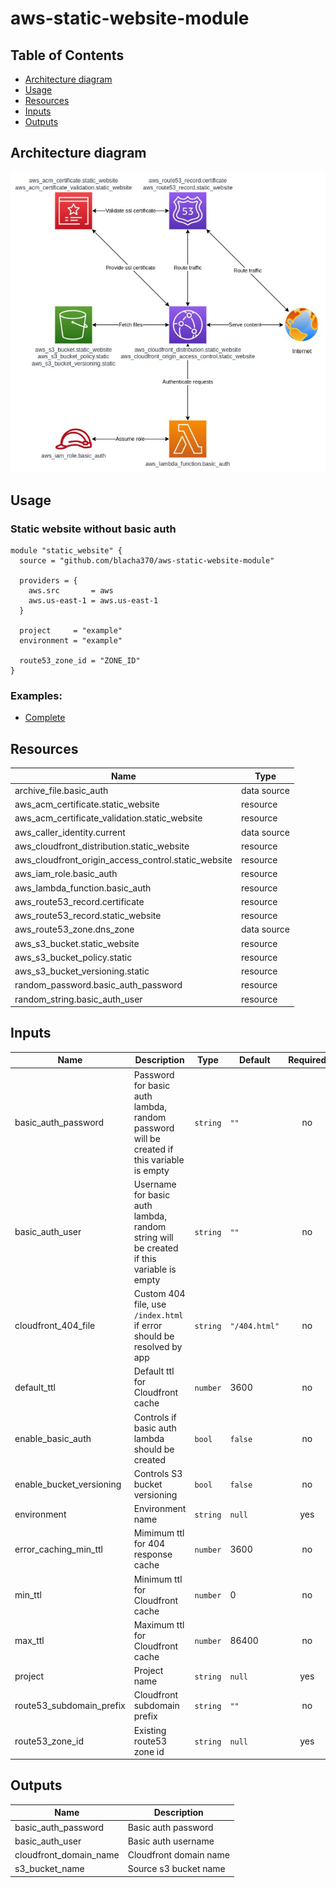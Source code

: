 # aws-static-website-module
## Table of Contents
- [Architecture diagram](#architecture-diagram)
- [Usage](#usage)
- [Resources](#resources)
- [Inputs](#inputs)
- [Outputs](#outputs)

## Architecture diagram

![diagram](/docs/diagram.jpg)

## Usage

### Static website without basic auth
```hcl
module "static_website" {
  source = "github.com/blacha370/aws-static-website-module"

  providers = {
    aws.src       = aws
    aws.us-east-1 = aws.us-east-1
  }

  project     = "example"
  environment = "example"

  route53_zone_id = "ZONE_ID"
}
```
### Examples:

- [Complete](https://github.com/blacha370/aws-static-website-module/tree/main/example) 


## Resources
| Name | Type |
|------|------|
| archive_file.basic_auth | data source |
| aws_acm_certificate.static_website | resource |
| aws_acm_certificate_validation.static_website | resource |
| aws_caller_identity.current | data source |
| aws_cloudfront_distribution.static_website | resource |
| aws_cloudfront_origin_access_control.static_website | resource |
| aws_iam_role.basic_auth | resource |
| aws_lambda_function.basic_auth | resource |
| aws_route53_record.certificate | resource |
| aws_route53_record.static_website | resource |
| aws_route53_zone.dns_zone | data source |
| aws_s3_bucket.static_website | resource |
| aws_s3_bucket_policy.static | resource |
| aws_s3_bucket_versioning.static | resource |
| random_password.basic_auth_password | resource |
| random_string.basic_auth_user | resource |

## Inputs

| Name | Description | Type | Default | Required |
|------|-------------|------|---------|:--------:|
| basic_auth_password | Password for basic auth lambda, random password will be created if this variable is empty | `string` | `""` | no |
| basic_auth_user | Username for basic auth lambda, random string will be created if this variable is empty | `string` | `""` | no |
| cloudfront_404_file | Custom 404 file, use `/index.html` if error should be resolved by app | `string` | `"/404.html"` | no |
| default_ttl | Default ttl for Cloudfront cache | `number` | 3600 | no |
| enable_basic_auth | Controls if basic auth lambda should be created | `bool` | `false` | no |
| enable_bucket_versioning | Controls S3 bucket versioning | `bool` | `false` | no |
| environment | Environment name | `string` | `null` | yes |
| error_caching_min_ttl | Mimimum ttl for 404 response cache | `number` | 3600 | no |
| min_ttl | Minimum ttl for Cloudfront cache | `number` | 0 | no |
| max_ttl | Maximum ttl for Cloudfront cache | `number` | 86400 | no |
| project | Project name | `string` | `null` | yes |
| route53_subdomain_prefix | Cloudfront subdomain prefix | `string` | `""` | no |
| route53_zone_id | Existing route53 zone id | `string` | `null` | yes |

## Outputs
| Name | Description |
|------|-------------|
| basic_auth_password | Basic auth password | 
| basic_auth_user | Basic auth username |
| cloudfront_domain_name | Cloudfront domain name |
| s3_bucket_name | Source s3 bucket name |
